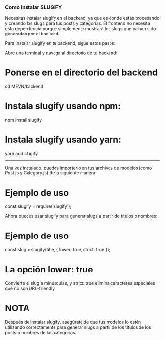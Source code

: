### Como instalar SLUGIFY

Necesitas instalar slugify en el backend, ya que es donde estás procesando y creando los slugs para tus posts y categorías. El frontend no necesita esta dependencia porque simplemente mostrará los slugs que ya han sido generados por el backend.

Para instalar slugify en tu backend, sigue estos pasos:

Abre una terminal y navega al directorio de tu backend:

# Ponerse en el directorio del backend

cd MEVN/backend

# Instala slugify usando npm:

npm install slugify

# Instala slugify usando yarn:

yarn add slugify

---

Una vez instalado, puedes importarlo en tus archivos de modelos (como Post.js y Category.js) de la siguiente manera:

# Ejemplo de uso

const slugify = require('slugify');

Ahora puedes usar slugify para generar slugs a partir de títulos o nombres:

# Ejemplo de uso

const slug = slugify(title, { lower: true, strict: true });

# La opción lower: true

Convierte el slug a minúsculas, y strict: true elimina caracteres especiales que no son URL-friendly.

# NOTA

Después de instalar slugify, asegúrate de que tus modelos lo estén utilizando correctamente para generar slugs a partir de los títulos de los posts o nombres de las categorías.
